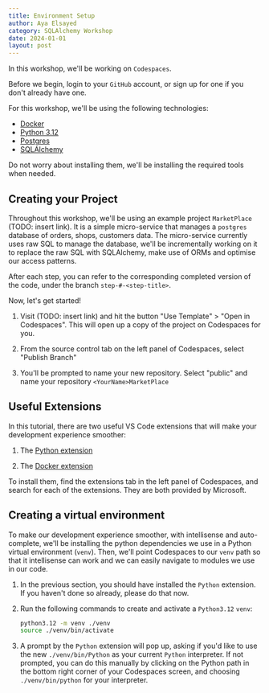 ```yaml
---
title: Environment Setup
author: Aya Elsayed
category: SQLAlchemy Workshop
date: 2024-01-01
layout: post
---
```


In this workshop, we'll be working on `Codespaces`.

Before we begin, login to your `GitHub` account, or sign up for one if you don't already have one.

For this workshop, we'll be using the following technologies:

- [Docker](https://docs.docker.com/get-docker/)
- [Python 3.12](https://hub.docker.com/_/python)
- [Postgres](https://hub.docker.com/_/postgres)
- [SQLAlchemy](https://pypi.org/project/SQLAlchemy/)

Do not worry about installing them, we'll be installing the required tools when needed.

## Creating your Project

Throughout this workshop, we'll be using an example project `MarketPlace` (TODO: insert link).
It is a simple micro-service that manages a `postgres` database of orders, shops, customers data.
The micro-service currently uses raw SQL to manage the database, we'll be incrementally working on it to replace the raw SQL with SQLAlchemy, make use of ORMs and optimise our access patterns.

After each step, you can refer to the corresponding completed version of the code, under the branch `step-#-<step-title>`.

Now, let's get started!

1. Visit (TODO: insert link) and hit the button "Use Template" > "Open in Codespaces". This will open up a copy of the project on Codespaces for you.

2. From the source control tab on the left panel of Codespaces, select "Publish Branch"

3. You'll be prompted to name your new repository. Select "public" and name your repository `<YourName>MarketPlace`

## Useful Extensions

In this tutorial, there are two useful VS Code extensions that will make your development experience smoother:

1. The [Python extension](https://marketplace.visualstudio.com/items?itemName=ms-python.python)

2. The [Docker extension](https://code.visualstudio.com/docs/containers/overview#_installation)

To install them, find the extensions tab in the left panel of Codespaces, and search for each of the extensions.
They are both provided by Microsoft.

## Creating a virtual environment

To make our development experience smoother, with intellisense and auto-complete, we'll be installing the python dependencies we use in a Python virtual environment (`venv`).
Then, we'll point Codespaces to our `venv` path so that it intellisense can work and we can easily navigate to modules we use in our code.

1. In the previous section, you should have installed the `Python` extension.
If you haven't done so already, please do that now.

2. Run the following commands to create and activate a `Python3.12` `venv`:

    ```sh
    python3.12 -m venv ./venv
    source ./venv/bin/activate
    ```

3. A prompt by the `Python` extension will pop up, asking if you'd like to use the new `./venv/bin/Python` as your current `Python` interpreter.
If not prompted, you can do this manually by clicking on the Python path in the bottom right corner of your Codespaces screen, and choosing `./venv/bin/python` for your interpreter.
